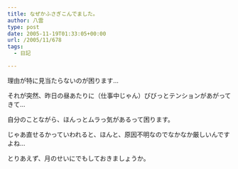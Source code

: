```yaml
---
title: なぜかふさぎこんでました。
author: 八雲
type: post
date: 2005-11-19T01:33:05+00:00
url: /2005/11/678
tags:
  - 日記

---
```

理由が特に見当たらないのが困ります…
  
それが突然、昨日の昼あたりに（仕事中じゃん）びびっとテンションがあがってきて…
  
自分のことながら、ほんっとムラっ気があるって困ります。
  
じゃあ直せるかっていわれると、ほんと、原因不明なのでなかなか厳しいんですよね…
  
とりあえず、月のせいにでもしておきましょうか。
